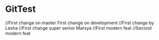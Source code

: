 # GitTest
//First  change on master
First change on development
//First change by Lesha
//First change super senior Marsya
//First modern feat
//Second modern feat
